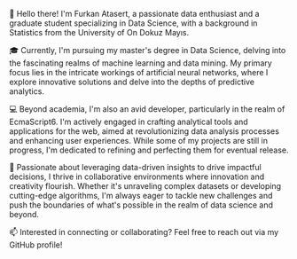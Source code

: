 👋 Hello there! I'm Furkan Atasert, a passionate data enthusiast and a graduate student specializing in Data Science, with a background in Statistics from the University of On Dokuz Mayıs.

🎓 Currently, I'm pursuing my master's degree in Data Science, delving into the fascinating realms of machine learning and data mining. My primary focus lies in the intricate workings of artificial neural networks, where I explore innovative solutions and delve into the depths of predictive analytics.

💻 Beyond academia, I'm also an avid developer, particularly in the realm of EcmaScript6. I'm actively engaged in crafting analytical tools and applications for the web, aimed at revolutionizing data analysis processes and enhancing user experiences. While some of my projects are still in progress, I'm dedicated to refining and perfecting them for eventual release.

🌟 Passionate about leveraging data-driven insights to drive impactful decisions, I thrive in collaborative environments where innovation and creativity flourish. Whether it's unraveling complex datasets or developing cutting-edge algorithms, I'm always eager to tackle new challenges and push the boundaries of what's possible in the realm of data science and beyond.

📫 Interested in connecting or collaborating? Feel free to reach out via my GitHub profile!
